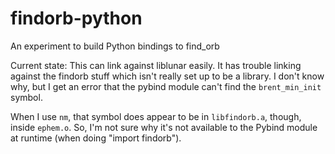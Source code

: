 # findorb-python

An experiment to build Python bindings to find_orb


Current state: This can link against liblunar easily. It has trouble
linking against the findorb stuff which isn't really set up to be a
library. I don't know why, but I get an error that the pybind module
can't find the `brent_min_init` symbol. 

When I use `nm`, that symbol does appear to be in `libfindorb.a`,
though, inside `ephem.o`. So, I'm not sure why it's not available to
the Pybind module at runtime (when doing "import findorb").
